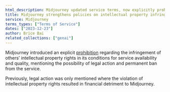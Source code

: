 ```yaml
---
html_description: Midjourney updated service terms, now explicitly prohibiting intellectual property infringement, warning of legal action and permanent bans, expanding beyond financial repercussions.
title: Midjourney strengthens policies on intellectual property infringements
service: Midjourney
terms_types: ["Terms of Service"]
dates: ["2023-12-23"]
author: Brice Bai
related_collections: ["genai"]
---
```


Midjourney introduced an explicit [prohibition](https://github.com/OpenTermsArchive/GenAI-versions/commit/2cb30a2b4b338a4dffbeab9add8262cec78a3062) regarding the infringement of others’ intellectual property rights in its conditions for service availability and quality, mentioning the possibility of legal action and permanent ban from the service.

Previously, legal action was only mentioned where the violation of intellectual property rights resulted in financial detriment to Midjourney.
